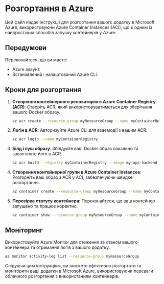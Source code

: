 # Розгортання в Azure

Цей файл надає інструкції для розгортання вашого додатку в Microsoft Azure, використовуючи Azure Container Instances (ACI), що є одним із найпростіших способів запуску контейнерів у Azure.

## Передумови

Переконайтеся, що ви маєте:
- Azure акаунт.
- Встановлений і налаштований Azure CLI.

## Кроки для розгортання

1. **Створення контейнерного репозиторію в Azure Container Registry (ACR)**:
   Створіть ACR, який використовуватиметься для зберігання вашого Docker образу.

   ```bash
   az acr create --resource-group myResourceGroup --name myContainerRegistry --sku Basic
   ```

2. **Логін в ACR**:
   Авторизуйте Azure CLI для взаємодії з вашим ACR.

   ```bash
   az acr login --name myContainerRegistry
   ```

3. **Білд і пуш образу**:
   Збілдуйте ваш Docker образ локально та завантажте його в ACR.

   ```bash
   az acr build --registry myContainerRegistry --image my-app-backend .
   ```

4. **Створення контейнерної групи в Azure Container Instances**:
   Розгорніть ваш образ з ACR у ACI, забезпечуючи швидке розгортання.

   ```bash
   az container create --resource-group myResourceGroup --name myContainerInstance --image myContainerRegistry.azurecr.io/my-app-backend:latest --cpu 1 --memory 1.5 --registry-login-server myContainerRegistry.azurecr.io --registry-username <acr-username> --registry-password <acr-password> --dns-name-label my-app-backend --ports 80
   ```

5. **Перевірка статусу контейнера**:
   Переконайтеся, що ваш контейнер запущено та працює коректно.

   ```bash
   az container show --resource-group myResourceGroup --name myContainerInstance --query "{FQDN:ipAddress.fqdn,ProvisioningState:provisioningState}" --out table
   ```

## Моніторинг

Використовуйте Azure Monitor для стеження за станом вашого контейнера та отримання логів з вашого додатку.

```bash
az monitor activity-log list --resource-group myResourceGroup
```

Слідуючи цим інструкціям, ви зможете ефективно розгортати та моніторити ваші додатки в Microsoft Azure, використовуючи переваги облачного розгортання з використанням контейнерів.
